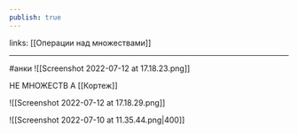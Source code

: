 ```yaml
---
publish: true
---
```

links: [[Операции над множествами]]

---
#анки
![[Screenshot 2022-07-12 at 17.18.23.png]]

НЕ МНОЖЕСТВ А [[Кортеж]]

![[Screenshot 2022-07-12 at 17.18.29.png]]


![[Screenshot 2022-07-10 at 11.35.44.png|400]]
